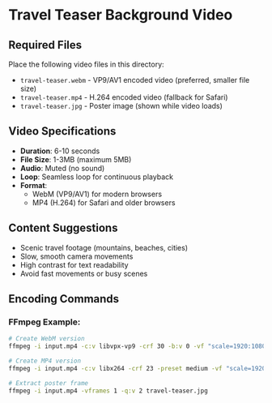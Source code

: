 # Travel Teaser Background Video

## Required Files

Place the following video files in this directory:

- `travel-teaser.webm` - VP9/AV1 encoded video (preferred, smaller file size)
- `travel-teaser.mp4` - H.264 encoded video (fallback for Safari)
- `travel-teaser.jpg` - Poster image (shown while video loads)

## Video Specifications

- **Duration**: 6-10 seconds
- **File Size**: 1-3MB (maximum 5MB)
- **Audio**: Muted (no sound)
- **Loop**: Seamless loop for continuous playback
- **Format**: 
  - WebM (VP9/AV1) for modern browsers
  - MP4 (H.264) for Safari and older browsers

## Content Suggestions

- Scenic travel footage (mountains, beaches, cities)
- Slow, smooth camera movements
- High contrast for text readability
- Avoid fast movements or busy scenes

## Encoding Commands

### FFmpeg Example:
```bash
# Create WebM version
ffmpeg -i input.mp4 -c:v libvpx-vp9 -crf 30 -b:v 0 -vf "scale=1920:1080" travel-teaser.webm

# Create MP4 version
ffmpeg -i input.mp4 -c:v libx264 -crf 23 -preset medium -vf "scale=1920:1080" travel-teaser.mp4

# Extract poster frame
ffmpeg -i input.mp4 -vframes 1 -q:v 2 travel-teaser.jpg
``` 